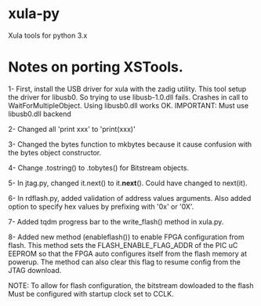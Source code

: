# xula-py

Xula tools for python 3.x

# Notes on porting XSTools.

1- First, install the USB driver for xula with the zadig utility.
This tool setup the driver for libusb0. So trying to use libusb-1.0.dll
fails. Crashes in call to WaitForMultipleObject.
Using libusb0.dll works OK.
IMPORTANT: Must use libusb0.dll backend

2- Changed all 'print xxx' to 'print(xxx)'

3- Changed the bytes function to mkbytes because it cause confusion with the
bytes object constructor.

4- Change .tostring() to .tobytes() for Bitstream objects.

5- In jtag.py, changed it.next() to it.**next**(). Could have changed to next(it).

6- In rdflash.py, added validation of address values arguments. Also added option to
specify hex values by prefixing with '0x' or '0X'.

7- Added tqdm progress bar to the write_flash() method in xula.py.

8- Added new method (enableflash()) to enable FPGA configuration from flash.
This method sets the FLASH_ENABLE_FLAG_ADDR of the PIC uC EEPROM so that
the FPGA auto configures itself from the flash memory at powerup.
The method can also clear this flag to resume config from the JTAG download.

NOTE: To allow for flash configuration, the bitstream dowloaded to the flash Must
be configured with startup clock set to CCLK.
